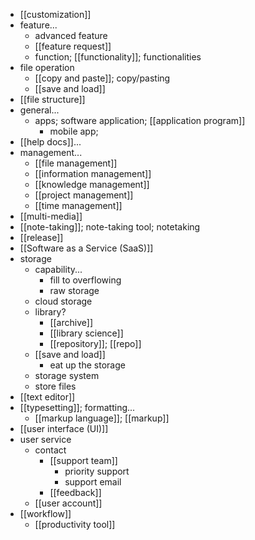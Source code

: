 - [[customization]]
- feature...
    - advanced feature
    - [[feature request]]
    - function; [[functionality]]; functionalities
- file operation
    - [[copy and paste]]; copy/pasting
    - [[save and load]]
- [[file structure]]
- general...
    - apps; software application; [[application program]]
        - mobile app; 
- [[help docs]]...
- management...
    - [[file management]]
    - [[information management]]
    - [[knowledge management]]
    - [[project management]]
    - [[time management]]
- [[multi-media]]
- [[note-taking]]; note-taking tool; notetaking
- [[release]]
- [[Software as a Service (SaaS)]]
- storage
    - capability...
        - fill to overflowing
        - raw storage
    - cloud storage
    - library?
        - [[archive]]
        - [[library science]]
        - [[repository]]; [[repo]]
    - [[save and load]]
        - eat up the storage
    - storage system
    - store files
- [[text editor]]
- [[typesetting]]; formatting...
    - [[markup language]]; [[markup]]
- [[user interface (UI)]]
- user service
    - contact
        - [[support team]]
            - priority support
            - support email
        - [[feedback]]
    - [[user account]]
- [[workflow]]
    - [[productivity tool]]
